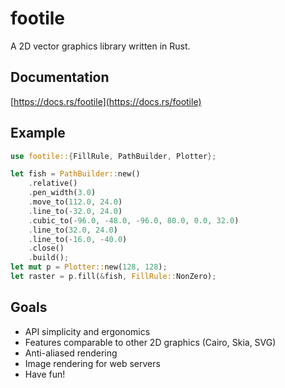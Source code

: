 # footile
A 2D vector graphics library written in Rust.

## Documentation
[https://docs.rs/footile](https://docs.rs/footile)

## Example
```rust
use footile::{FillRule, PathBuilder, Plotter};

let fish = PathBuilder::new()
    .relative()
    .pen_width(3.0)
    .move_to(112.0, 24.0)
    .line_to(-32.0, 24.0)
    .cubic_to(-96.0, -48.0, -96.0, 80.0, 0.0, 32.0)
    .line_to(32.0, 24.0)
    .line_to(-16.0, -40.0)
    .close()
    .build();
let mut p = Plotter::new(128, 128);
let raster = p.fill(&fish, FillRule::NonZero);
```

## Goals

* API simplicity and ergonomics
* Features comparable to other 2D graphics (Cairo, Skia, SVG)
* Anti-aliased rendering
* Image rendering for web servers
* Have fun!
